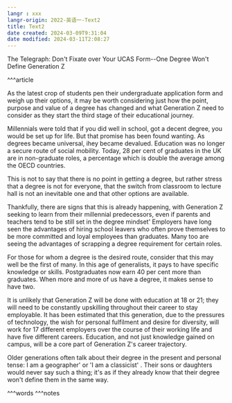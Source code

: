 ```yaml
---
langr : xxx
langr-origin: 2022-英语一-Text2
title: Text2
date created: 2024-03-09T9:31:04
date modified: 2024-03-11T2:08:27
---
```


The Telegraph: Don't Fixate over Your UCAS Form--One Degree Won't Define Generation Z

^^^article

As the latest crop of students pen their undergraduate application form and weigh up their options, it may be worth considering just how the point, purpose and value of a degree has changed and what Generation Z need to consider as they start the third stage of their educational journey.

Millennials were told that if you did well in school, got a decent degree, you would be set up for life. But that promise has been found wanting. As degrees became universal, ihey became devalued. Education was no longer a secure route of social mobility. Today, 28 per cent of graduates in the UK are in non-graduate roles, a percentage which is double the average among the OECD countries.

This is not to say that there is no point in getting a degree, but rather stress that a degree is not for everyone, that the switch from classroom to lecture hall is not an inevitable one and that other options are available.

Thankfully, there are signs that this is already happening, with Generation Z seeking to learn from their millennial predecessors, even if parents and teachers tend to be still set in the degree mindset' Employers have long seen the advantages of hiring school leavers who often prove themselves to be more committed and loyal employees than graduates. Many too are seeing the advantages of scrapping a degree requirement for certain roles.

For those for whom a degree is the desired route, consider that this may well be the first of many. In this age of generalists, it pays to have specific knowledge or skills. Postgraduates now earn 40 per cent more than graduates. When more and more of us have a degree, it makes sense to have two.

It is unlikely that Generation Z will be done with education at 18 or 21; they will need to be constantly upskilling throughout their career to stay employable. It has been estimated that this generation, due to the pressures of technology, the wish for personal fulfilment and desire for diversity, will work for 17 different employers over the course of their working life and have five different careers. Education, and not just knowledge gained on campus, will be a core part of Generation Z's career trajectory.

Older generations often talk about their degree in the present and personal tense: I am a geographer' or 'I am a classicist' . Their sons or daughters would never say such a thing; it's as if they already know that their degree won't define them in the same way.


^^^words
^^^notes
